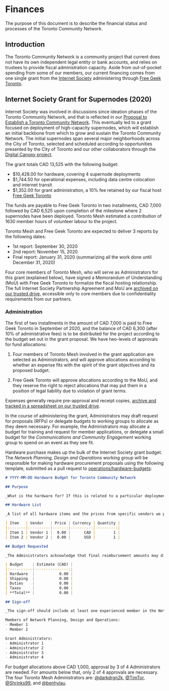 # Finances

The purpose of this document is to describe the financial status and processes of the Toronto Community Network.

## Introduction
The Toronto Community Network is a community project that current does not have its own independent legal entity or bank accounts, and relies on trustees to provide fiscal administration capacity.
Aside from out-of-pocket spending from some of our members, our current financing comes from one single grant from the [Internet Society](https://www.internetsociety.org) administering through [Free Geek Toronto](https://www.freegeektoronto.org).

## Internet Society Grant for Supernodes (2020)
Internet Society was involved in discussions since ideation phases of the Toronto Community Network, and that is reflected in our [Proposal to Establish a Toronto Community Network](https://github.com/tomeshnet/toronto-community-network/blob/master/operations/published-documents/proposal-draft-v003.pdf).
This eventually led to a grant focused on deployment of high-capacity supernodes, which will establish an initial backbone from which to grow and sustain the Toronto Community Network.
The initial supernodes span several major neighborhoods across the City of Toronto, selected and scheduled according to opportunities presented by the City of Toronto and our other collaborators through the [Digital Canopy project](https://newsroom.cisco.com/press-release-content?type=webcontent&articleId=2095927).

The grant totals CAD 13,525 with the following budget:
- $10,428.00 for hardware, covering 4 supernode deployments
- $1,744.50 for operational expenses, including data centre colocation and internet transit
- $1,352.00 for grant administration, a 10% fee retained by our fiscal host [Free Geek Toronto](https://freegeektoronto.org)

The funds are payable to Free Geek Toronto in two installments, CAD 7,000 followed by CAD 6,525 upon completion of the milestone where 2 supernodes have been deployed.
Toronto Mesh estimated a contribution of 1630 member hours of volunteer labour to the project.

Toronto Mesh and Free Geek Toronto are expected to deliver 3 reports by the following dates:
- 1st report: September 30, 2020
- 2nd report: November 15, 2020
- Final report: January 31, 2020 (summarizing all the work done until December 31, 2020)

Four core members of Toronto Mesh, who will serve as Administrators for this grant (explained below), have signed a Memorandum of Understanding (MoU) with Free Geek Toronto to formalize the fiscal hosting relationship.
The full Internet Society Partnership Agreement and MoU are [archived on our trusted drive](https://cloud.tomesh.net/apps/files/?dir=/tomeshnet-trusted/Internet%20Society/2020%20TCN%20ISOC%20Grant%20for%20Supernodes&fileid=4935), accessible only to core members due to confidentiality requirements from our partners.

### Administration
The first of two installments in the amount of CAD 7,000 is paid to Free Geek Toronto in September of 2020, and the balance of CAD 6,300 (after 10% of administrative fees) is to be distributed for the project according to the budget set out in the grant proposal.
We have two-levels of approvals for fund allocations:

1. Four members of Toronto Mesh involved in the grant application are selected as Administrators, and will approve allocations according to whether an expense fits with the spirit of the grant objectives and its proposed budget.

2. Free Geek Toronto will approve allocations according to the MoU, and they reserve the right to reject allocations that may put them in a position of legal liability due to violation of grant terms.

Expenses generally require pre-approval and receipt copies, [archive and tracked in a spreadsheet on our trusted drive](https://cloud.tomesh.net/apps/files/?dir=/tomeshnet-trusted/Internet%20Society/2020%20TCN%20ISOC%20Grant%20for%20Supernodes&fileid=4935).

In the course of administering the grant, Administrators may draft request for proposals (RFPs) or delegate budgets to working groups to allocate as they deem necessary.
For example, the Administrators may allocate a budget for training and request for member applications, or delegate a small budget for the _Communications and Community Engagement_ working group to spend on an event as they see fit.

Hardware purchase makes up the bulk of the Internet Society grant budget.
The _Network Planning, Design and Operations_ working group will be responsible for making hardware procurement proposals using the following template, submitted as a pull request to [operations/hardware-budgets](https://github.com/tomeshnet/toronto-community-network/new/master/operations/hardware-budgets/):

```markdown
# YYYY-MM-DD Hardware Budget for Toronto Community Network

## Purpose

_What is the hardware for? If this is related to a particular deployment and require approval by a specific date, please mention it here._

## Hardware List

_A list of all hardware items and the prices from specific vendors we plan to order from._

| Item   | Vendor   | Price | Currency | Quantity |
|:-------|:---------|------:|---------:|---------:|
| Item 1 | Vendor 1 |  0.00 |      CAD |        1 |
| Item 2 | Vendor 2 |  0.00 |      USD |        1 |

## Budget Requested

_The Administrators acknowledge that final reimbursement amounts may differ due to unforeseen costs like duties and exchange rates. This should be a best-effort estimate in Canadian Dollars._

| Budget    | Estimate (CAD) |
|:----------|---------------:|
| Hardware  |           0.00 |
| Shipping  |           0.00 |
| Duties    |           0.00 |
| Taxes     |           0.00 |
| **Total** |           0.00 |

## Sign-off

_The sign-off should include at least one experienced member in the Network working group._

Members of Network Planning, Design and Operations:
- Member 1
- Member 2

Grant Administrators:
- Administrator 1
- Administrator 2
- Administrator 3
- Administrator 4
```

For budget allocations above CAD 1,000, approval by 3 of 4 Administrators are needed. For amounts below that, only 2 of 4 approvals are necessary.
The four Toronto Mesh Administrators are:
[@darkdrgn2k](https://github.com/darkdrgn2k),
[@TimTor](https://github.com/TimTor),
[@Shrinks99](https://github.com/Shrinks99),
and [@benhylau](https://github.com/benhylau).
